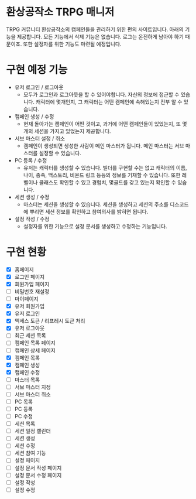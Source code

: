 # 환상공작소 TRPG 매니저
TRPG 커뮤니티 환상공작소의 캠페인들을 관리하기 위한 편의 사이트입니다. 아래의 기능을 제공합니다. 모든 기능에서 삭제 기능은 없습니다. 로그는 온전하게 남아야 하기 때문이죠. 또한 설정자를 위한 기능도 마련될 예정입니다.

# 구현 예정 기능
- 유저 로그인 / 로그아웃
  - 모두가 로그인과 로그아웃을 할 수 있어야합니다. 자신의 정보에 접근할 수 있습니다. 캐릭터에 몇개인지, 그 캐릭터는 어떤 캠페인에 속해있는지 전부 알 수 있습니다.
- 캠페인 생성 / 수정
  - 현재 돌아가는 캠페인이 어떤 것이고, 과거에 어떤 캠페인들이 있었는지, 또 몇개의 세션을 가지고 있었는지 제공합니다.
- 서브 마스터 설정 / 취소
  - 캠페인이 생성되면 생성한 사람이 메인 마스터가 됩니다. 메인 마스터는 서브 마스터를 설정할 수 있습니다.
- PC 등록 / 수정
  - 유저는 캐릭터를 생성할 수 있습니다. 빌더를 구현할 수는 없고 캐릭터의 이름, 나이, 종족, 백스토리, 비욘드 링크 등등의 정보를 기재할 수 있습니다. 또한 레벨이나 클래스도 확인할 수 있고 경험치, 몇골드를 갖고 있는지 확인할 수 있습니다.
- 세션 생성 / 수정
  - 마스터는 세션을 생성할 수 있습니다. 세션을 생성하고 세션의 주소를 디스코드에 뿌리면 세션 정보를 확인하고 참여의사를 밝히면 됩니다.
- 설정 작성 / 수정
  - 설정자를 위한 기능으로 설정 문서를 생성하고 수정하는 기능입니다.

# 구현 현황
- [x] 홈페이지
- [x] 로그인 페이지
- [x] 회원가입 페이지
- [ ] 비밀번호 재설정
- [ ] 마이페이지
- [x] 유저 회원가입
- [x] 유저 로그인
- [x] 액세스 토큰 / 리프레시 토큰 처리
- [x] 유저 로그아웃
- [ ] 최근 세션 목록
- [ ] 캠페인 목록 페이지
- [ ] 캠페인 상세 페이지
- [x] 캠페인 목록
- [x] 캠페인 생성
- [x] 캠페인 수정
- [ ] 마스터 목록
- [ ] 서브 마스터 지정
- [ ] 서브 마스터 취소
- [ ] PC 목록
- [ ] PC 등록
- [ ] PC 수정
- [ ] 세션 목록
- [ ] 세션 일정 캘린더
- [ ] 세션 생성
- [ ] 세션 수정
- [ ] 세션 참여 기능
- [ ] 설정 페이지
- [ ] 설정 문서 작성 페이지
- [ ] 설정 문서 수정 페이지
- [ ] 설정 작성
- [ ] 설정 수정

